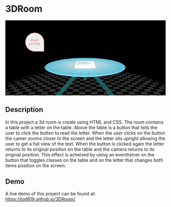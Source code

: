 # 3DRoom
![Screenshot](Screenshot.png)

## Description
In this project a 3d room is create using HTML and CSS.  The room contains a table with a letter on the table. Above the table is a button that tells the user to click the button to read the letter.  When the user clicks on the button the camer zooms closer to the screen and the letter sits upright allowing the user to get a full view of the text.  When the button is clicked again the letter returns to its original position on the table and the camera returns to its original position.  This effect is acheived by using an eventlistner on the button that toggles classes on the table and on the letter that changes both items position on the screen.

## Demo
A live demo of this project can be found at:  https://tod619.github.io/3DRoom/
